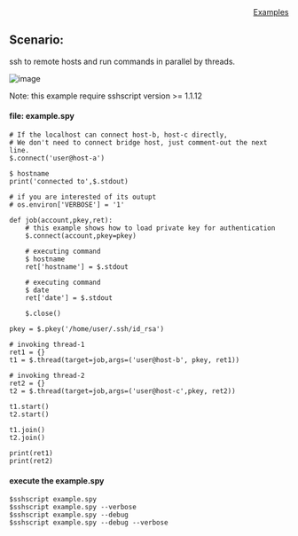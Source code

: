 <div style="text-align:right"><a href="./index">Examples</a></div>

## Scenario:
ssh to remote hosts and run commands in parallel by threads.


![image](https://user-images.githubusercontent.com/4695577/183377616-eee749e2-bc45-44b0-a247-9b8acbe8c942.png)

Note: this example require sshscript version >= 1.1.12

#### file: example.spy 
```
# If the localhost can connect host-b, host-c directly, 
# We don't need to connect bridge host, just comment-out the next line.
$.connect('user@host-a')

$ hostname
print('connected to',$.stdout)

# if you are interested of its outupt
# os.environ['VERBOSE'] = '1'

def job(account,pkey,ret):
    # this example shows how to load private key for authentication
    $.connect(account,pkey=pkey)

    # executing command
    $ hostname
    ret['hostname'] = $.stdout
    
    # executing command
    $ date
    ret['date'] = $.stdout
    
    $.close()

pkey = $.pkey('/home/user/.ssh/id_rsa')

# invoking thread-1
ret1 = {}
t1 = $.thread(target=job,args=('user@host-b', pkey, ret1))

# invoking thread-2
ret2 = {}
t2 = $.thread(target=job,args=('user@host-c',pkey, ret2))

t1.start()
t2.start()

t1.join()
t2.join()

print(ret1)
print(ret2)

```

#### execute the example.spy 
```
$sshscript example.spy
$sshscript example.spy --verbose
$sshscript example.spy --debug
$sshscript example.spy --debug --verbose
```
